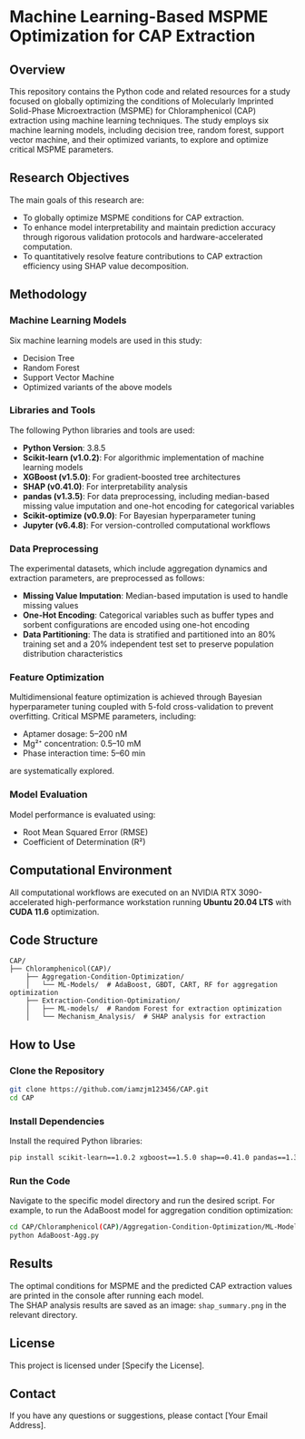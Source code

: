 # Machine Learning-Based MSPME Optimization for CAP Extraction

## Overview

This repository contains the Python code and related resources for a study focused on globally optimizing the conditions of Molecularly Imprinted Solid-Phase Microextraction (MSPME) for Chloramphenicol (CAP) extraction using machine learning techniques. The study employs six machine learning models, including decision tree, random forest, support vector machine, and their optimized variants, to explore and optimize critical MSPME parameters.

## Research Objectives

The main goals of this research are:

- To globally optimize MSPME conditions for CAP extraction.
- To enhance model interpretability and maintain prediction accuracy through rigorous validation protocols and hardware-accelerated computation.
- To quantitatively resolve feature contributions to CAP extraction efficiency using SHAP value decomposition.

## Methodology

### Machine Learning Models

Six machine learning models are used in this study:

- Decision Tree  
- Random Forest  
- Support Vector Machine  
- Optimized variants of the above models  

### Libraries and Tools

The following Python libraries and tools are used:

- **Python Version**: 3.8.5  
- **Scikit-learn (v1.0.2)**: For algorithmic implementation of machine learning models  
- **XGBoost (v1.5.0)**: For gradient-boosted tree architectures  
- **SHAP (v0.41.0)**: For interpretability analysis  
- **pandas (v1.3.5)**: For data preprocessing, including median-based missing value imputation and one-hot encoding for categorical variables  
- **Scikit-optimize (v0.9.0)**: For Bayesian hyperparameter tuning  
- **Jupyter (v6.4.8)**: For version-controlled computational workflows  

### Data Preprocessing

The experimental datasets, which include aggregation dynamics and extraction parameters, are preprocessed as follows:

- **Missing Value Imputation**: Median-based imputation is used to handle missing values  
- **One-Hot Encoding**: Categorical variables such as buffer types and sorbent configurations are encoded using one-hot encoding  
- **Data Partitioning**: The data is stratified and partitioned into an 80% training set and a 20% independent test set to preserve population distribution characteristics  

### Feature Optimization

Multidimensional feature optimization is achieved through Bayesian hyperparameter tuning coupled with 5-fold cross-validation to prevent overfitting. Critical MSPME parameters, including:

- Aptamer dosage: 5–200 nM  
- Mg²⁺ concentration: 0.5–10 mM  
- Phase interaction time: 5–60 min  

are systematically explored.

### Model Evaluation

Model performance is evaluated using:

- Root Mean Squared Error (RMSE)  
- Coefficient of Determination (R²)  

## Computational Environment

All computational workflows are executed on an NVIDIA RTX 3090-accelerated high-performance workstation running **Ubuntu 20.04 LTS** with **CUDA 11.6** optimization.

## Code Structure

```
CAP/
├── Chloramphenicol(CAP)/
    ├── Aggregation-Condition-Optimization/
    │   └── ML-Models/  # AdaBoost, GBDT, CART, RF for aggregation optimization
    ├── Extraction-Condition-Optimization/
    │   ├── ML-models/  # Random Forest for extraction optimization
    │   └── Mechanism_Analysis/  # SHAP analysis for extraction
```

## How to Use

### Clone the Repository

```bash
git clone https://github.com/iamzjm123456/CAP.git
cd CAP
```

### Install Dependencies

Install the required Python libraries:

```bash
pip install scikit-learn==1.0.2 xgboost==1.5.0 shap==0.41.0 pandas==1.3.5 scikit-optimize==0.9.0 jupyter==6.4.8
```

### Run the Code

Navigate to the specific model directory and run the desired script. For example, to run the AdaBoost model for aggregation condition optimization:

```bash
cd CAP/Chloramphenicol(CAP)/Aggregation-Condition-Optimization/ML-Models
python AdaBoost-Agg.py
```

## Results

The optimal conditions for MSPME and the predicted CAP extraction values are printed in the console after running each model.  
The SHAP analysis results are saved as an image: `shap_summary.png` in the relevant directory.

## License

This project is licensed under [Specify the License].

## Contact

If you have any questions or suggestions, please contact [Your Email Address].